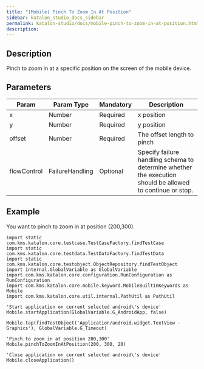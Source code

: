 ```yaml
---
title: "[Mobile] Pinch To Zoom In At Position" 
sidebar: katalon_studio_docs_sidebar
permalink: katalon-studio/docs/mobile-pinch-to-zoom-in-at-position.html 
description: 
---
```

Description
-----------

Pinch to zoom in at a specific position on the screen of the mobile device.

Parameters
----------

| Param | Param Type | Mandatory | Description |
| --- | --- | --- | --- |
| x | Number | Required | x position |
| y | Number | Required | y position |
| offset | Number | Required | The offset length to pinch |
| flowControl | FailureHandling | Optional | Specify failure handling schema to determine whether the execution should be allowed to continue or stop. |

Example 
--------

You want to pinch to zoom in at position (200,300).

```
import static com.kms.katalon.core.testcase.TestCaseFactory.findTestCase
import static com.kms.katalon.core.testdata.TestDataFactory.findTestData
import static com.kms.katalon.core.testobject.ObjectRepository.findTestObject
import internal.GlobalVariable as GlobalVariable
import com.kms.katalon.core.configuration.RunConfiguration as RunConfiguration
import com.kms.katalon.core.mobile.keyword.MobileBuiltInKeywords as Mobile
import com.kms.katalon.core.util.internal.PathUtil as PathUtil

'Start application on current selected android\'s device'
Mobile.startApplication(GlobalVariable.G_AndroidApp, false)

Mobile.tap(findTestObject('Application/android.widget.TextView - Graphics'), GlobalVariable.G_Timeout)

'Pinch to zoom in at position 200,300'
Mobile.pinchToZoomInAtPosition(200, 300, 20)

'Close application on current selected android\'s device'
Mobile.closeApplication()
```